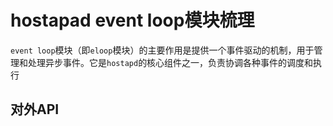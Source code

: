 # hostapad event loop模块梳理

`event loop`模块（即`eloop`模块）的主要作用是提供一个事件驱动的机制，用于管理和处理异步事件。它是`hostapd`的核心组件之一，负责协调各种事件的调度和执行



## 对外API

